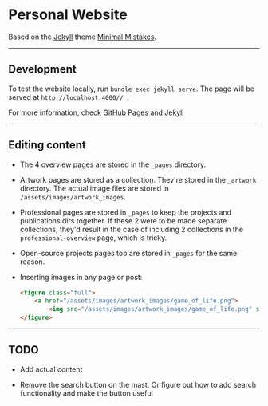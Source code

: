 # Personal Website
 
Based on the [Jekyll](https://jekyllrb.com/) theme [Minimal Mistakes](https://github.com/mmistakes/minimal-mistakes).



--------------
## Development
To test the website locally, run `bundle exec jekyll serve`. The page will be served at `http://localhost:4000//
`.

For more information, check [GitHub Pages and Jekyll](https://docs.github.com/en/pages/setting-up-a-github-pages-site-with-jekyll/about-github-pages-and-jekyll)



------------------
## Editing content

- The 4 overview pages are stored in the `_pages` directory.

- Artwork pages are stored as a collection. They're stored in the `_artwork` directory. The actual image files are stored in `/assets/images/artwork_images`.

- Professional pages are stored in `_pages` to keep the projects and publications dirs together. If these 2 were to be made separate collections, they'd result in the case of including 2 collections in the `professional-overview` page, which is tricky.

- Open-source projects pages too are stored in `_pages` for the same reason. 

- Inserting images in any page or post: 
	```html
	<figure class="full">
	    <a href="/assets/images/artwork_images/game_of_life.png">
	    	<img src="/assets/images/artwork_images/game_of_life.png" style="width:100%"></a>
	</figure>
	```



-------
## TODO

- Add actual content

- Remove the search button on the mast. Or figure out how to add search functionality and make the button useful
